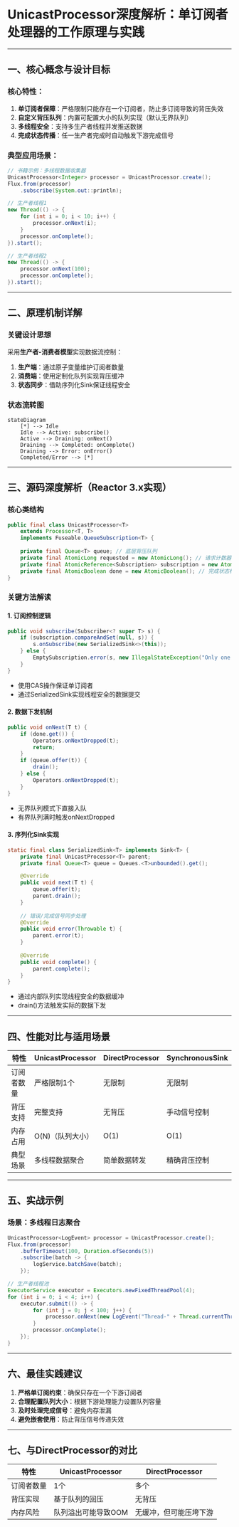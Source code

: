 # UnicastProcessor深度解析：单订阅者处理器的工作原理与实践

------

## 一、核心概念与设计目标

### 核心特性：

1. **单订阅者保障**：严格限制只能存在一个订阅者，防止多订阅导致的背压失效
2. **自定义背压队列**：内置可配置大小的队列实现（默认无界队列）
3. **多线程安全**：支持多生产者线程并发推送数据
4. **完成状态传播**：任一生产者完成时自动触发下游完成信号

### 典型应用场景：

```java
// 书籍示例：多线程数据收集器
UnicastProcessor<Integer> processor = UnicastProcessor.create();
Flux.from(processor)
    .subscribe(System.out::println);

// 生产者线程1
new Thread(() -> {
    for (int i = 0; i < 10; i++) {
        processor.onNext(i);
    }
    processor.onComplete();
}).start();

// 生产者线程2
new Thread(() -> {
    processor.onNext(100);
    processor.onComplete();
}).start();
```

------

## 二、原理机制详解

### 关键设计思想

采用**生产者-消费者模型**实现数据流控制：

1. **生产端**：通过原子变量维护订阅者数量
2. **消费端**：使用定制化队列实现背压缓冲
3. **状态同步**：借助序列化Sink保证线程安全

### 状态流转图

```mermaid
stateDiagram
    [*] --> Idle
    Idle --> Active: subscribe()
    Active --> Draining: onNext()
    Draining --> Completed: onComplete()
    Draining --> Error: onError()
    Completed/Error --> [*]
```

------

## 三、源码深度解析（Reactor 3.x实现）

### 核心类结构

```java
public final class UnicastProcessor<T> 
    extends Processor<T, T> 
    implements Fuseable.QueueSubscription<T> {
    
    private final Queue<T> queue; // 底层背压队列
    private final AtomicLong requested = new AtomicLong(); // 请求计数器
    private final AtomicReference<Subscription> subscription = new AtomicReference<>();
    private final AtomicBoolean done = new AtomicBoolean(); // 完成状态标记
}
```

### 关键方法解读

#### 1. 订阅控制逻辑

```java
public void subscribe(Subscriber<? super T> s) {
    if (subscription.compareAndSet(null, s)) {
        s.onSubscribe(new SerializedSink<>(this));
    } else {
        EmptySubscription.error(s, new IllegalStateException("Only one subscriber allowed"));
    }
}
```

- 使用CAS操作保证单订阅者
- 通过SerializedSink实现线程安全的数据提交

#### 2. 数据下发机制

```java
public void onNext(T t) {
    if (done.get()) {
        Operators.onNextDropped(t);
        return;
    }
    if (queue.offer(t)) {
        drain();
    } else {
        Operators.onNextDropped(t);
    }
}
```

- 无界队列模式下直接入队
- 有界队列满时触发onNextDropped

#### 3. 序列化Sink实现

```java
static final class SerializedSink<T> implements Sink<T> {
    private final UnicastProcessor<T> parent;
    private final Queue<T> queue = Queues.<T>unbounded().get();

    @Override
    public void next(T t) {
        queue.offer(t);
        parent.drain();
    }
    
    // 错误/完成信号同步处理
    @Override
    public void error(Throwable t) {
        parent.error(t);
    }
    
    @Override
    public void complete() {
        parent.complete();
    }
}
```

- 通过内部队列实现线程安全的数据缓冲
- drain()方法触发实际的数据下发

------

## 四、性能对比与适用场景

| 特性       | UnicastProcessor | DirectProcessor | SynchronousSink |
| ---------- | ---------------- | --------------- | --------------- |
| 订阅者数量 | 严格限制1个      | 无限制          | 无限制          |
| 背压支持   | 完整支持         | 无背压          | 手动信号控制    |
| 内存占用   | O(N)（队列大小） | O(1)            | O(1)            |
| 典型场景   | 多线程数据聚合   | 简单数据转发    | 精确背压控制    |

------

## 五、实战示例

### 场景：多线程日志聚合

```java
UnicastProcessor<LogEvent> processor = UnicastProcessor.create();
Flux.from(processor)
    .bufferTimeout(100, Duration.ofSeconds(5))
    .subscribe(batch -> {
        logService.batchSave(batch);
    });

// 生产者线程池
ExecutorService executor = Executors.newFixedThreadPool(4);
for (int i = 0; i < 4; i++) {
    executor.submit(() -> {
        for (int j = 0; j < 100; j++) {
            processor.onNext(new LogEvent("Thread-" + Thread.currentThread().getId(), j));
        }
        processor.onComplete();
    });
}
```

------

## 六、最佳实践建议

1. **严格单订阅约束**：确保只存在一个下游订阅者
2. **合理配置队列大小**：根据下游处理能力设置队列容量
3. **及时处理完成信号**：避免内存泄漏
4. **避免嵌套使用**：防止背压信号传递失效

------

## 七、与DirectProcessor的对比

| 特性       | UnicastProcessor    | DirectProcessor        |
| ---------- | ------------------- | ---------------------- |
| 订阅者数量 | 1个                 | 多个                   |
| 背压实现   | 基于队列的回压      | 无背压                 |
| 内存风险   | 队列溢出可能导致OOM | 无缓冲，但可能压垮下游 |